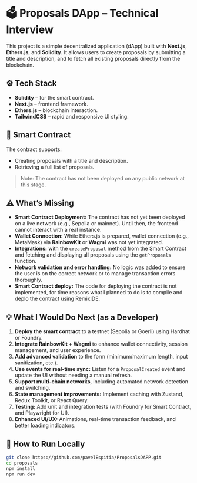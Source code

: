 # 🗳️ Proposals DApp – Technical Interview

This project is a simple decentralized application (dApp) built with **Next.js**, **Ethers.js**, and **Solidity**. It allows users to create proposals by submitting a title and description, and to fetch all existing proposals directly from the blockchain.


## ⚙️ Tech Stack

- **Solidity** – for the smart contract.
- **Next.js** – frontend framework.
- **Ethers.js** – blockchain interaction.
- **TailwindCSS** – rapid and responsive UI styling.

## 📜 Smart Contract

The contract supports:
- Creating proposals with a title and description.
- Retrieving a full list of proposals.

> Note: The contract has not been deployed on any public network at this stage.

## ⚠️ What’s Missing

- **Smart Contract Deployment:** The contract has not yet been deployed on a live network (e.g., Sepolia or mainnet). Until then, the frontend cannot interact with a real instance.
- **Wallet Connection:** While Ethers.js is prepared, wallet connection (e.g., MetaMask) via **RainbowKit** or **Wagmi** was not yet integrated.
- **Integrations:** with the `createProposal` method from the Smart Contract and fetching and displaying all proposals using the `getProposals` function.
- **Network validation and error handling:** No logic was added to ensure the user is on the correct network or to manage transaction errors thoroughly.
- **Smart Contract deploy:** The code for deploying the contract is not implemented, for time reasons what I planned to do is to compile and deplo the contract using RemixIDE.

## 💡 What I Would Do Next (as a Developer)

1. **Deploy the smart contract** to a testnet (Sepolia or Goerli) using Hardhat or Foundry.
2. **Integrate RainbowKit + Wagmi** to enhance wallet connectivity, session management, and user experience.
3. **Add advanced validation** to the form (minimum/maximum length, input sanitization, etc.).
4. **Use events for real-time sync:** Listen for a `ProposalCreated` event and update the UI without needing a manual refresh.
5. **Support multi-chain networks**, including automated network detection and switching.
6. **State management improvements:** Implement caching with Zustand, Redux Toolkit, or React Query.
7. **Testing:** Add unit and integration tests (with Foundry for Smart Contract, and Playwright for UI).
8. **Enhanced UI/UX:** Animations, real-time transaction feedback, and better loading indicators.

## 🚀 How to Run Locally

```bash
git clone https://github.com/pavelEspitia/ProposalsDAPP.git
cd proposals
npm install
npm run dev
